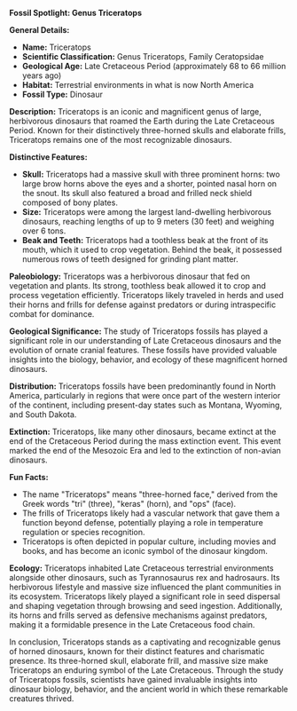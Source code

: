 **Fossil Spotlight: Genus Triceratops**

**General Details:**
- **Name:** Triceratops
- **Scientific Classification:** Genus Triceratops, Family Ceratopsidae
- **Geological Age:** Late Cretaceous Period (approximately 68 to 66 million years ago)
- **Habitat:** Terrestrial environments in what is now North America
- **Fossil Type:** Dinosaur

**Description:**
Triceratops is an iconic and magnificent genus of large, herbivorous dinosaurs that roamed the Earth during the Late Cretaceous Period. Known for their distinctively three-horned skulls and elaborate frills, Triceratops remains one of the most recognizable dinosaurs.

**Distinctive Features:**
- **Skull:** Triceratops had a massive skull with three prominent horns: two large brow horns above the eyes and a shorter, pointed nasal horn on the snout. Its skull also featured a broad and frilled neck shield composed of bony plates.
- **Size:** Triceratops were among the largest land-dwelling herbivorous dinosaurs, reaching lengths of up to 9 meters (30 feet) and weighing over 6 tons.
- **Beak and Teeth:** Triceratops had a toothless beak at the front of its mouth, which it used to crop vegetation. Behind the beak, it possessed numerous rows of teeth designed for grinding plant matter.

**Paleobiology:**
Triceratops was a herbivorous dinosaur that fed on vegetation and plants. Its strong, toothless beak allowed it to crop and process vegetation efficiently. Triceratops likely traveled in herds and used their horns and frills for defense against predators or during intraspecific combat for dominance.

**Geological Significance:**
The study of Triceratops fossils has played a significant role in our understanding of Late Cretaceous dinosaurs and the evolution of ornate cranial features. These fossils have provided valuable insights into the biology, behavior, and ecology of these magnificent horned dinosaurs.

**Distribution:**
Triceratops fossils have been predominantly found in North America, particularly in regions that were once part of the western interior of the continent, including present-day states such as Montana, Wyoming, and South Dakota.

**Extinction:**
Triceratops, like many other dinosaurs, became extinct at the end of the Cretaceous Period during the mass extinction event. This event marked the end of the Mesozoic Era and led to the extinction of non-avian dinosaurs.

**Fun Facts:**
- The name "Triceratops" means "three-horned face," derived from the Greek words "tri" (three), "keras" (horn), and "ops" (face).
- The frills of Triceratops likely had a vascular network that gave them a function beyond defense, potentially playing a role in temperature regulation or species recognition.
- Triceratops is often depicted in popular culture, including movies and books, and has become an iconic symbol of the dinosaur kingdom.

**Ecology:**
Triceratops inhabited Late Cretaceous terrestrial environments alongside other dinosaurs, such as Tyrannosaurus rex and hadrosaurs. Its herbivorous lifestyle and massive size influenced the plant communities in its ecosystem. Triceratops likely played a significant role in seed dispersal and shaping vegetation through browsing and seed ingestion. Additionally, its horns and frills served as defensive mechanisms against predators, making it a formidable presence in the Late Cretaceous food chain.

In conclusion, Triceratops stands as a captivating and recognizable genus of horned dinosaurs, known for their distinct features and charismatic presence. Its three-horned skull, elaborate frill, and massive size make Triceratops an enduring symbol of the Late Cretaceous. Through the study of Triceratops fossils, scientists have gained invaluable insights into dinosaur biology, behavior, and the ancient world in which these remarkable creatures thrived.